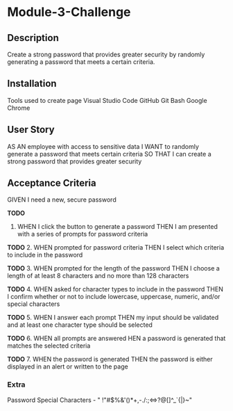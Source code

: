 # Module-3-Challenge

## Description

Create a strong password that provides greater security by randomly generating a password that meets a certain criteria.

## Installation

Tools used to create page
        Visual Studio Code
        GitHub
        Git Bash
        Google Chrome

## User Story

AS AN employee with access to sensitive data
I WANT to randomly generate a password that meets certain criteria
SO THAT I can create a strong password that provides greater security

## Acceptance Criteria

GIVEN I need a new, secure password

**TODO**
1.  WHEN I click the button to generate a password
    THEN I am presented with a series of prompts for password criteria

**TODO**
2.  WHEN prompted for password criteria
    THEN I select which criteria to include in the password

**TODO**
3.  WHEN prompted for the length of the password
    THEN I choose a length of at least 8 characters and no more than 128 characters

**TODO**
4.  WHEN asked for character types to include in the password
    THEN I confirm whether or not to include lowercase, uppercase, numeric, and/or special characters

**TODO**
5.  WHEN I answer each prompt
    THEN my input should be validated and at least one character type should be selected

**TODO**
6.  WHEN all prompts are answered
    HEN a password is generated that matches the selected criteria

**TODO**
7.  WHEN the password is generated
    THEN the password is either displayed in an alert or written to the page

### Extra

Password Special Characters - " !"#$%&'()*+,-./:;<=>?@[\]^_`{|}~"